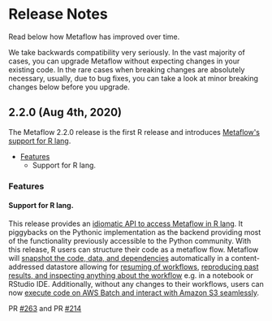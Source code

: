 # Release Notes

Read below how Metaflow has improved over time.

We take backwards compatibility very seriously. In the vast majority of cases, you can upgrade Metaflow without expecting changes in your existing code. In the rare cases when breaking changes are absolutely necessary, usually, due to bug fixes, you can take a look at minor breaking changes below before you upgrade.

## 2.2.0 \(Aug 4th, 2020\)

The Metaflow 2.2.0 release is the first R release and introduces [Metaflow's support for R lang](..).

- [Features](https://github.com/Netflix/metaflow/releases/tag/2.2.0#2.2.0_features)
  - Support for R lang.

### Features

#### Support for R lang.

This release provides an [idiomatic API to access Metaflow in R lang](..). It piggybacks on the Pythonic implementation as the backend providing most of the functionality previously accessible to the Python community. With this release, R users can structure their code as a metaflow flow. Metaflow will [snapshot the code, data, and dependencies](../metaflow/basics#the-structure-of-metaflow-code) automatically in a content-addressed datastore allowing for [resuming of workflows](../metaflow/debugging#how-to-debug-failed-flows), [reproducing past results, and inspecting anything about the workflow](../metaflow/client) e.g. in a notebook or RStudio IDE. Additionally, without any changes to their workflows, users can now [execute code on AWS Batch and interact with Amazon S3 seamlessly](../metaflow/scaling).

PR [\#263](https://github.com/Netflix/metaflow/pull/263) and PR [\#214](https://github.com/Netflix/metaflow/pull/214)
